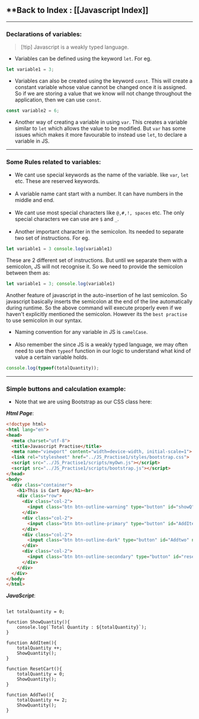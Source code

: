 
## **Back to Index : [[Javascript Index]]

---

### **Declarations of variables:**

>[!tip] Javascript is a weakly typed language.

- Variables can be defined using the keyword `let`. For eg.
````js
let variable1 = 3;
````

- Variables can also be created using the keyword `const`. This will create a constant variable whose value cannot be changed once it is assigned. So if we are storing a value that we know will not change throughout the application, then we can use `const`.

```js
const variable2 = 6;
```

- Another way of creating a variable in using `var`. This creates a variable similar to `let` which allows the value to be modified. But `var` has some issues which makes it more favourable to instead use `let`, to declare a variable in JS. 

---

### **Some Rules related to variables**:

- We cant use special keywords as the name of the variable. like `var`, `let` etc. These are reserved keywords.
<br><br>
- A variable name cant start with a number. It can have numbers in the middle and end.
<br><br>
- We cant use most special characters like `@,#,!, spaces` etc. The only special characters we can use are `$` and `_`.
<br><br>
- Another important character in the semicolon. Its needed to separate two set of instructions. For eg.
```js
let variable1 = 3 console.log(variable1)
```

These are 2 different set of instructions. But until we separate them with a semicolon, JS will not recognise it. So we need to provide the semicolon between them as:

```js
let variable1 = 3; console.log(variable1)
```

Another feature of javascript in the auto-insertion of he last semicolon. So javascript basically inserts the semicolon at the end of the line automatically during runtime. So the above command will execute properly even if we haven't explicitly mentioned the semicolon.
However its the `best practise` to use semicolon in our syntax.


- Naming convention for any variable in JS is `camelCase`.
<br><br>
- Also remember the since JS is a weakly typed language, we may often need to use then `typeof` function in our logic to understand what kind of value a certain variable holds.
```js
console.log(typeof(totalQuantity));
```

---

### **Simple buttons and calculation example:**

- Note that we are using Bootstrap as our CSS class here:

***Html Page***:

```html
<!doctype html>
<html lang="en">
<head>
  <meta charset="utf-8">
  <title>Javascript Practise</title>
  <meta name="viewport" content="width=device-width, initial-scale=1">
  <link rel="stylesheet" href="../JS_Practise1/styles/bootstrap.css">
  <script src="../JS_Practise1/scripts/myOwn.js"></script>
  <script src="../JS_Practise1/scripts/bootstrap.js"></script>
</head>
<body>
  <div class="container">
    <h1>This is Cart App</h1><br>
    <div class="row">
      <div class="col-2">
        <input class="btn btn-outline-warning" type="button" id="showQ" name="showQ" value="Show Quantity" onclick="ShowQuantity()">
      </div>
      <div class="col-2">
        <input class="btn btn-outline-primary" type="button" id="AddItem" name="AddItem" value="Add Item" onclick="AddItem()">
      </div>
      <div class="col-2">
        <input class="btn btn-outline-dark" type="button" id="Addtwo" name="Addtwo" value="+2" onclick="AddTwo()">
      </div>
      <div class="col-2">
        <input class="btn btn-outline-secondary" type="button" id="reset" name="reset" value="Reset Cart" onclick="ResetCart()">
      </div>
    </div>    
  </div>  
</body>
</html>
```


***JavaScript***:

```JS

let totalQuantity = 0;

function ShowQuantity(){
    console.log(`Total Quantity : ${totalQuantity}`);
}

function AddItem(){
    totalQuantity ++;
    ShowQuantity();
}

function ResetCart(){
    totalQuantity = 0;
    ShowQuantity();
}

function AddTwo(){
    totalQuantity += 2;
    ShowQuantity();
}
```